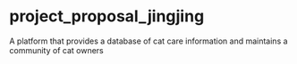 # project_proposal_jingjing
A platform that provides a database of cat care information and maintains a community of cat owners 
